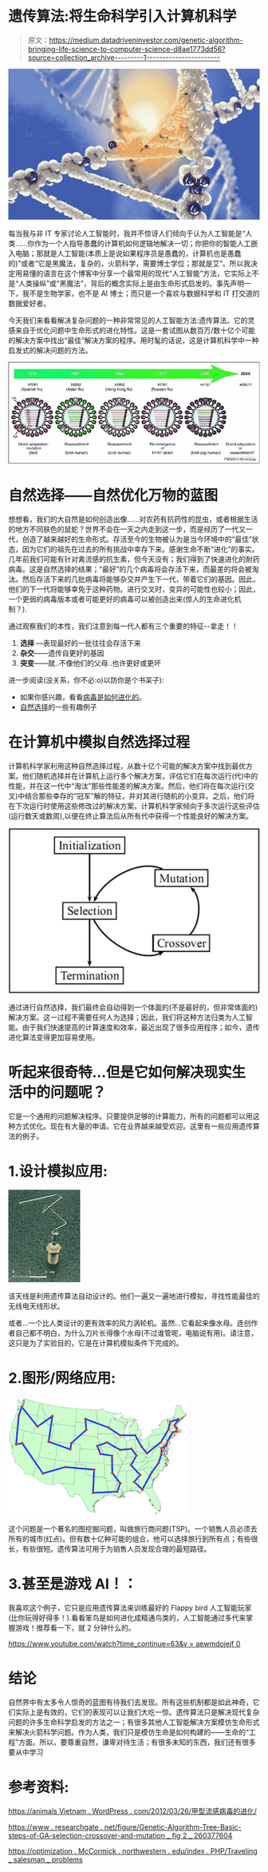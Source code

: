 # 遗传算法:将生命科学引入计算机科学

> 原文：<https://medium.datadriveninvestor.com/genetic-algorithm-bringing-life-science-to-computer-science-d8ae1773dd56?source=collection_archive---------1----------------------->

![](img/9af1728a39c7f885bf00af0a9f198a93.png)

每当我与非 IT 专家讨论人工智能时，我并不惊讶人们倾向于认为人工智能是“人类……你作为一个人指导愚蠢的计算机如何逻辑地解决一切；你把你的智能人工嵌入电脑；那就是人工智能(本质上是说如果程序员是愚蠢的，计算机也是愚蠢的)”或者“它是黑魔法，复杂的，火箭科学，需要博士学位；那就是艾”。所以我决定用易懂的语言在这个博客中分享一个最常用的现代“人工智能”方法，它实际上不是“人类操纵”或“黑魔法”，背后的概念实际上是由生命形式启发的。事先声明一下，我不是生物学家，也不是 AI 博士；而只是一个喜欢与数据科学和 IT 打交道的数据爱好者。

今天我们来看看解决复杂问题的一种非常常见的人工智能方法:遗传算法。它的灵感来自于优化问题中生命形式的进化特性。这是一套试图从数百万/数十亿个可能的解决方案中找出“最佳”解决方案的程序。用时髦的话说，这是计算机科学中一种启发式的解决问题的方法。

![](img/7f9822d28b8ae3c79d0c50e7cd9899ad.png)

# 自然选择——自然优化万物的蓝图

想想看，我们的大自然是如何创造出像……对农药有抗药性的昆虫，或者根据生活的地方不同肤色的鼠蛇？世界不会在一天之内走到这一步，而是经历了一代又一代，创造了越来越好的生命形式。存活至今的生物被认为是当今环境中的“最佳”状态，因为它们的祖先在过去的所有挑战中幸存下来。感谢生命不断“进化”的事实。几年前我们可能有针对禽流感的抗生素，但今天没有；我们得到了快速进化的耐药病毒。这是自然选择的结果；“最好”的几个病毒将会存活下来，而最差的将会被淘汰。然后存活下来的几批病毒将能够杂交并产生下一代，带着它们的基因。因此，他们的下一代将能够幸免于这种药物。进行交叉时，变异的可能性也较小；因此，一个更弱的病毒版本或者可能更好的病毒可以被创造出来(惊人的生命进化机制？).

通过观察我们的本性，我们注意到每一代人都有三个重要的特征--拿走！！

1.  **选择** —表现最好的一批往往会存活下来
2.  **杂交**——遗传自更好的基因
3.  **突变**——就..不像他们的父母..也许更好或更坏

进一步阅读(没关系，你不必:o)以防你是个书呆子):

*   如果你感兴趣，看看[病毒是如何进化的](https://www.khanacademy.org/science/biology/biology-of-viruses/virus-biology/a/evolution-of-viruses)。
*   [自然选择](http://examples.yourdictionary.com/examples-of-natural-selection.html)的一些有趣例子

# 在计算机中模拟自然选择过程

计算机科学家利用这种自然选择过程，从数十亿个可能的解决方案中找到最优方案。他们随机选择并在计算机上运行多个解决方案，评估它们在每次运行(代)中的性能，并在这一代中“淘汰”那些性能差的解决方案。然后，他们将在每次运行(交叉)中结合那些幸存的“冠军”解的特征，并对其进行随机的小变异。之后，他们将在下次运行时使用这些修改过的解决方案。计算机科学家倾向于多次运行这些评估(运行数天或数周),以便在终止算法后从所有代中获得一个性能良好的解决方案。

![](img/01a04d761e767d7b23ee00d209aad730.png)

通过进行自然选择，我们最终会自动得到一个体面的(不是最好的，但非常体面的)解决方案。这一过程不需要任何人为选择；因此，我们将这种方法归类为人工智能。由于我们快速提高的计算速度和效率，最近出现了很多应用程序；如今，遗传进化算法变得更加容易使用。

# 听起来很奇特…但是它如何解决现实生活中的问题呢？

它是一个通用的问题解决程序。只要提供足够的计算能力，所有的问题都可以用这种方式优化。现在有大量的申请。它在业界越来越受欢迎。这里有一些应用遗传算法的例子。

# 1.设计模拟应用:

![](img/2bba14c47c427f866427c35d9f7994ec.png)

该天线是利用遗传算法自动设计的。他们一遍又一遍地进行模拟，寻找性能最佳的无线电天线形状。

或者…一个比人类设计的更有效率的风力涡轮机。虽然…它看起来像水母。连创作者自己都不明白，为什么刀片长得像个水母(不过谁管呢，电脑说有用)。请注意，这只是为了实验目的，它是在计算机模拟条件下完成的。

# 2.图形/网络应用:

![](img/cbd205a630ec4fdf5a8eb239fa4dcc1b.png)

这个问题是一个著名的图挖掘问题，叫做旅行商问题(TSP)。一个销售人员必须去所有的城市(红点)。但有数十亿种可能的组合，他可以选择旅行到所有点；有些很长，有些很短。遗传算法可用于为销售人员发现合理的最短路径。

# 3.甚至是游戏 AI！：

我喜欢这个例子，它只是应用遗传算法来训练最好的 Flappy bird 人工智能玩家(比你玩得好得多！).看看笨鸟是如何进化成精通鸟类的，人工智能通过多代来掌握游戏！推荐看一下，就 2 分钟什么的。

[https://www.youtube.com/watch?time_continue=63&v = aewmdojejf 0](https://www.youtube.com/watch?time_continue=63&v=aeWmdojEJf0)

# 结论

自然界中有太多令人惊奇的蓝图有待我们去发现。所有这些机制都是如此神奇，它们实际上是有效的，它们的表现可以让我们大吃一惊。遗传算法只是解决现代复杂问题的许多生命科学启发的方法之一；有很多其他人工智能解决方案模仿生命形式来解决火箭科学问题。作为人类，我们只是模仿生命是如何构建的——生命的“工程”方面。所以，要尊重自然，谦卑对待生活；有很多未知的东西，我们还有很多要从中学习

# 参考资料:

[https://animals Vietnam . WordPress . com/2012/03/26/甲型流感病毒的进化/](https://animalsvietnam.wordpress.com/2012/03/26/evolution-of-influenza-type-a-viruses/)

[https://www . researchgate . net/figure/Genetic-Algorithm-Tree-Basic-steps-of-GA-selection-crossover-and-mutation _ fig 2 _ 260377604](https://www.researchgate.net/figure/Genetic-Algorithm-Tree-Basic-steps-of-GA-selection-crossover-and-mutation_fig2_260377604)

[https://optimization . McCormick . northwestern . edu/index . PHP/Traveling _ salesman _ problems](https://optimization.mccormick.northwestern.edu/index.php/Traveling_salesman_problems)